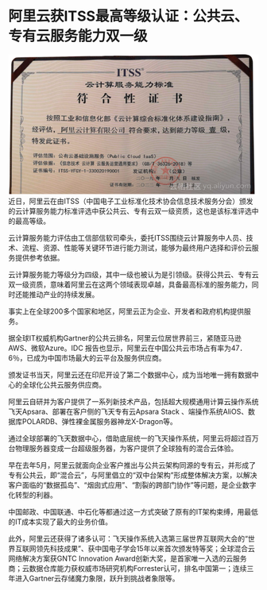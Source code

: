 # 阿里云获ITSS最高等级认证：公共云、专有云服务能力双一级
<div style="text-align:center" align="center">
<img src="/images/公共云1.png" align="center" />
</div>
近日，阿里云在由ITSS（中国电子工业标准化技术协会信息技术服务分会）颁发的云计算服务能力标准评选中获公共云、专有云双一级资质，这也是该标准评选中的最高等级。

云计算服务能力评估由工信部信软司牵头，委托ITSS围绕云计算服务中人员、技术、流程、资源、性能等关键环节进行能力测试，能够为最终用户选择和评价云服务提供参考依据。

云计算服务能力等级分为四级，其中一级也被认为是引领级。获得公共云、专有云双一级资质，意味着阿里云在这两个领域表现卓越，具备最高标准的服务能力，同时还能推动产业的持续发展。

事实上在全球200多个国家和地区，阿里云正为企业、开发者和政府机构提供服务。

据全球IT权威机构Gartner的公共云排名，阿里云位居世界前三，紧随亚马逊AWS、微软Azure。IDC 报告也显示，阿里云在中国公共云市场占有率为47．6％，已成为中国市场最大的云平台及服务供应商。

颁发证书当天，阿里云还在印尼开设了第二个数据中心，成为当地唯一拥有数据中心的全球化公共云服务供应商。

阿里云自研并为客户提供了一系列新技术产品，包括超大规模通用计算云操作系统飞天Apsara、部署在客户侧的飞天专有云Apsara Stack 、端操作系统AliOS、数据库POLARDB、弹性裸金属服务器神龙X-Dragon等。

通过全球部署的飞天数据中心，借助底层统一的飞天操作系统，阿里云将超过百万台物理服务器变成一台超级服务器，为客户提供了全球独有的混合云体验。

早在去年5月，阿里云就面向企业客户推出与公共云架构同源的专有云，并形成了专有公共云，即“混合云”，与阿里倡立的“双中台架构”形成整体解决方案，以解决客户面临的“数据孤岛”、“烟囱式应用”、“割裂的跨部门协作”等问题，是企业数字化转型的利器。

中国邮政、中国联通、中石化等都通过这一方式突破了原有的IT架构束缚，用最低的IT成本实现了最大的业务价值。

此外，阿里云还获得了诸多认可：飞天操作系统入选第三届世界互联网大会的“世界互联网领先科技成果”、获中国电子学会15年以来首次颁发特等奖；全球混合云网络解决方案获GNTC Innovation Award创新大奖，是首家唯一入选的云服务商；云数据仓库能力获权威市场研究机构Forrester认可，排名中国第一；连续三年进入Gartner云存储魔力象限，跃升到挑战者象限等。
